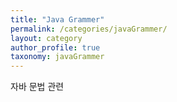 ```yaml
---
title: "Java Grammer"
permalink: /categories/javaGrammer/
layout: category
author_profile: true
taxonomy: javaGrammer
---
```


자바 문법 관련


